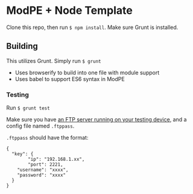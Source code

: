 # ModPE + Node Template

Clone this repo, then run `$ npm install`.
Make sure Grunt is installed.

## Building

This utilizes Grunt.
Simply run `$ grunt`

- Uses browserify to build into one file with module support
- Uses babel to support ES6 syntax in ModPE

### Testing

Run `$ grunt test`

Make sure you have [an FTP server running on your testing device](https://play.google.com/store/apps/details?id=com.theolivetree.ftpserver), and a config file named `.ftppass`.

`.ftppass` should have the format:
```
{
  "key": {
		"ip": "192.168.1.xx",
		"port": 2221,
    "username": "xxxx",
    "password": "xxxx"
  }
}

```
